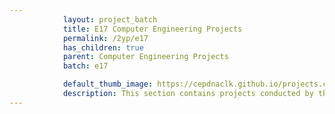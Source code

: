 ```yaml
---
            layout: project_batch
            title: E17 Computer Engineering Projects
            permalink: /2yp/e17
            has_children: true
            parent: Computer Engineering Projects
            batch: e17

            default_thumb_image: https://cepdnaclk.github.io/projects.ce.pdn.ac.lk/data/categories/2yp/thumbnail.jpg
            description: This section contains projects conducted by the students after their second year. Usually, these projects are conducted by groups of 3 students, and followed by Agile principles.
---
```

